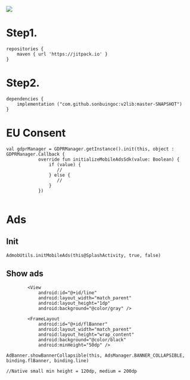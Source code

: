 [![](https://jitpack.io/v/sonbuingoc/v2lib.svg)](https://jitpack.io/#sonbuingoc/v2lib)


# Step1. 
```
repositories {
	maven { url 'https://jitpack.io' }
}
```

  

# Step2.
```
dependencies {
	implementation ("com.github.sonbuingoc:v2lib:master-SNAPSHOT")
}
```

# EU Consent
```
val gdprManager = GDPRManager.getInstance().init(this, object : GDPRManager.Callback {
            override fun initializeMobileAdsSdk(value: Boolean) {
                if (value) {
                   //
                } else {
                   //
                }
            })
        
```

# Ads
## Init
```
AdmobUtils.initMobileAds(this@SplashActivity, true, false)
```

## Show ads
```
        <View
            android:id="@+id/line"
            android:layout_width="match_parent"
            android:layout_height="1dp"
            android:background="@color/gray" />

        <FrameLayout
            android:id="@+id/flBanner"
            android:layout_width="match_parent"
            android:layout_height="wrap_content"
            android:background="@color/black"
            android:minHeight="50dp" />

AdBanner.showBannerCollapsible(this, AdsManager.BANNER_COLLAPSIBLE, binding.flBanner, binding.line)

//Native small min height = 120dp, medium = 200dp
```
